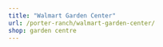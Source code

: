 ```yaml
---
title: "Walmart Garden Center"
url: /porter-ranch/walmart-garden-center/
shop: garden centre
---
```

